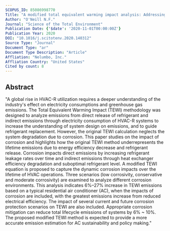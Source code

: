 ```yaml
---
SCOPUS_ID: 85086998770
Title: "A modified total equivalent warming impact analysis: Addressing direct and indirect emissions due to corrosion"
Author: "O'Neill N.F."
Journal: "Science of the Total Environment"
Publication Date: {'$date': '2020-11-01T00:00:00Z'}
Publication Year: 2020
DOI: "10.1016/j.scitotenv.2020.140312"
Source Type: "Journal"
Document Type: "ar"
Document Type Description: "Article"
Affliation: "Nelumbo, Inc."
Affliation Country: "United States"
Cited by count: 8
---
```


## Abstract
"A global rise in HVAC-R utilization requires a deeper understanding of the industry's effect on electricity consumptions and greenhouse gas emissions. The Total Equivalent Warming Impact (TEWI) methodology was designed to analyze emissions from direct release of refrigerant and indirect emissions through electricity consumption of HVAC-R systems to increase the understanding of system design on emissions, and to guide refrigerant replacement. However, the original TEWI calculation neglects the system degradation due to corrosion. This paper studies on the impact of corrosion and highlights how the original TEWI method underrepresents the lifetime emissions due to energy efficiency decrease and refrigerant release. Corrosion impacts direct emissions by increasing refrigerant leakage rates over time and indirect emissions through heat exchanger efficiency degradation and suboptimal refrigerant level. A modified TEWI equation is proposed to capture the dynamic corrosion impacts over the lifetime of HVAC operations. Three scenarios (low corrosivity, conservative and moderate corrosivity) are examined to analyze different corrosion environments. This analysis indicates 6%–27% increase in TEWI emissions based on a typical residential air conditioner (AC), when the impacts of corrosion are included, with the greatest emissions increase from reduced electrical efficiency. The impact of several current and future corrosion protection scenarios on TEWI are also included. Appropriate corrosion mitigation can reduce total lifecycle emissions of systems by 6% ~ 10%. The proposed modified TEWI method is expected to provide a more accurate emission estimation for AC sustainability and policy making."
